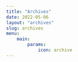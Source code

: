 ```yaml
---
title: "Archives"
date: 2022-05-06
layout: "archives"
slug: archives
menu:
    main:
        params:
            icon: archive
---
```

